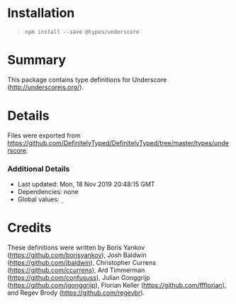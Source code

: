 # Installation
> `npm install --save @types/underscore`

# Summary
This package contains type definitions for Underscore (http://underscorejs.org/).

# Details
Files were exported from https://github.com/DefinitelyTyped/DefinitelyTyped/tree/master/types/underscore.

### Additional Details
 * Last updated: Mon, 18 Nov 2019 20:48:15 GMT
 * Dependencies: none
 * Global values: `_`

# Credits
These definitions were written by Boris Yankov (https://github.com/borisyankov), Josh Baldwin (https://github.com/jbaldwin), Christopher Currens (https://github.com/ccurrens), Ard Timmerman (https://github.com/confususs), Julian Gonggrijp (https://github.com/jgonggrijp), Florian Keller (https://github.com/ffflorian), and Regev Brody (https://github.com/regevbr).
